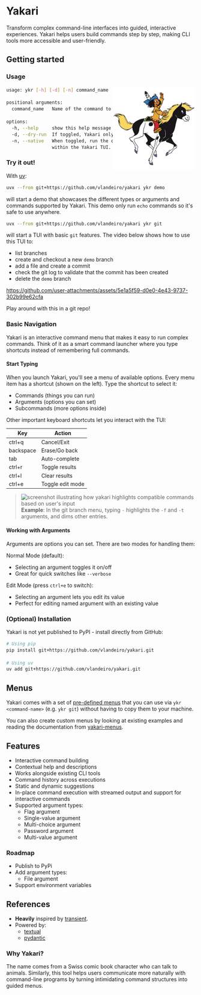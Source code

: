 # Yakari

Transform complex command-line interfaces into guided, interactive experiences.
Yakari helps users build commands step by step, making CLI tools more accessible
and user-friendly.


## Getting started

### Usage

<img src="./static/yakari.png" width="220" align="right" />

``` bash
usage: ykr [-h] [-d] [-n] command_name

positional arguments:
  command_name   Name of the command to execute

options:
  -h, --help     show this help message and exit
  -d, --dry-run  If toggled, Yakari only prints the command rather than running it.
  -n, --native   When toggled, run the command in the original shell instead of
                 within the Yakari TUI.
```

### Try it out!

With [uv](https://github.com/astral-sh/uv):

``` bash
uvx --from git+https://github.com/vlandeiro/yakari ykr demo
```

will start a demo that showcases the different types or arguments and commands
supported by Yakari. This demo only run `echo` commands so it's safe to use
anywhere.

``` bash
uvx --from git+https://github.com/vlandeiro/yakari ykr git
```

will start a TUI with basic `git` features. The video below shows how to use
this TUI to:

- list branches
- create and checkout a new `demo` branch
- add a file and create a commit
- check the git log to validate that the commit has been created
- delete the `demo` branch

https://github.com/user-attachments/assets/5e1a5f59-d0e0-4e43-9737-302b99e62cfa

Play around with this in a git repo!

### Basic Navigation

Yakari is an interactive command menu that makes it easy to run complex commands. 
Think of it as a smart command launcher where you type shortcuts instead of remembering full commands.

#### Start Typing

When you launch Yakari, you'll see a menu of available options. Every menu item has a shortcut (shown on the left). Type the shortcut to select it:
- Commands (things you can run)
- Arguments (options you can set)
- Subcommands (more options inside)

Other important keyboard shortcuts let you interact with the TUI:

| Key         | Action                   |
|-------------|--------------------------|
| ctrl+q      | Cancel/Exit              |
| backspace   | Erase/Go back            |
| tab         | Auto-complete            |
| ctrl+r      | Toggle results           |
| ctrl+l      | Clear results            |
| ctrl+e      | Toggle edit mode         |

> ![screenshot illustrating how yakari highlights compatible commands based on user's input](https://github.com/user-attachments/assets/95489bcd-832a-488b-b4eb-e75b5bcb30ec)
> **Example**: In the git branch menu, typing `-` highlights the `-f` and `-t` arguments, and dims other entries.

#### Working with Arguments

Arguments are options you can set. There are two modes for handling them:

Normal Mode (default):
- Selecting an argument toggles it on/off
- Great for quick switches like `--verbose`

Edit Mode (press `ctrl+e` to switch):
- Selecting an argument lets you edit its value
- Perfect for editing named argument with an existing value


### (Optional) Installation

Yakari is not yet published to PyPI - install directly from GitHub:

```bash
# Using pip
pip install git+https://github.com/vlandeiro/yakari.git

# Using uv
uv add git+https://github.com/vlandeiro/yakari.git
```


## Menus

Yakari comes with a set of [pre-defined
menus](https://github.com/vlandeiro/yakari-menus) that you can use via `ykr
<command-name>` (e.g. `ykr git`) without having to copy them to your machine.

You can also create custom menus by looking at existing examples and reading the documentation from [yakari-menus](https://github.com/vlandeiro/yakari-menus/blob/main/README.md).


## Features

- Interactive command building
- Contextual help and descriptions
- Works alongside existing CLI tools
- Command history across executions
- Static and dynamic suggestions
- In-place command execution with streamed output and support for interactive commands
- Supported argument types:
  - Flag argument
  - Single-value argument
  - Multi-choice argument 
  - Password argument
  - Multi-value argument

### Roadmap

- Publish to PyPi
- Add argument types:
  - File argument
- Support environment variables

## References

- **Heavily** inspired by [transient](https://github.com/magit/transient).
- Powered by:
  - [textual](https://github.com/Textualize/textual)
  - [pydantic](https://github.com/pydantic/pydantic)

### Why Yakari?

The name comes from a Swiss comic book character who can talk to animals.
Similarly, this tool helps users communicate more naturally with command-line
programs by turning intimidating command structures into guided menus.

